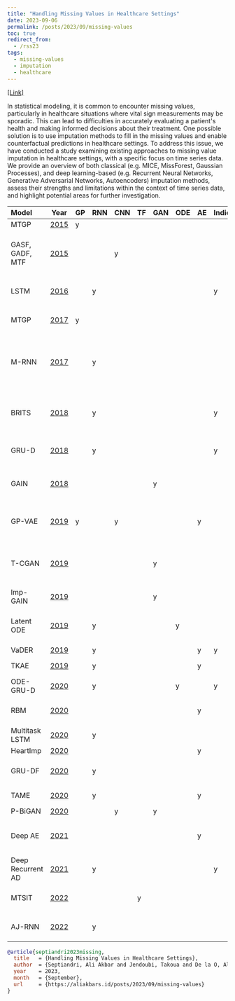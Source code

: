 ```yaml
---
title: "Handling Missing Values in Healthcare Settings"
date: 2023-09-06
permalink: /posts/2023/09/missing-values
toc: true
redirect_from:
  - /rss23
tags:
  - missing-values
  - imputation
  - healthcare
---
```


[[Link]](https://virtual.oxfordabstracts.com/#/event/4019/submission/148)

In statistical modeling, it is common to encounter missing values, particularly in healthcare situations where vital sign measurements may be sporadic. This can lead to difficulties in accurately evaluating a patient's health and making informed decisions about their treatment. One possible solution is to use imputation methods to fill in the missing values and enable counterfactual predictions in healthcare settings. To address this issue, we have conducted a study examining existing approaches to missing value imputation in healthcare settings, with a specific focus on time series data. We provide an overview of both classical (e.g. MICE, MissForest, Gaussian Processes), and deep learning-based (e.g. Recurrent Neural Networks, Generative Adversarial Networks, Autoencoders) imputation methods, assess their strengths and limitations within the context of time series data, and highlight potential areas for further investigation.

| Model             |   Year                                                                                                     | GP   | RNN   | CNN   | TF   | GAN   | ODE   | AE   | Indicator   | Datasets                                                    |
|:------------------|------------------------------------------------------------------------------------------------------------|:-----|:------|:------|:-----|:------|:------|:-----|:------------|:------------------------------------------------------------|
| MTGP              |  [2015](https://ojs.aaai.org/index.php/AAAI/article/view/9209)                                             | y    |       |       |      |       |       |      |             | TBI, MIMIC-II                                               |
| GASF, GADF, MTF   |  [2015](https://dl.acm.org/doi/10.5555/2832747.2832798)                                                    |      |       | y     |      |       |       |      |             | Gun Point, CBF, Swedish Leaf, ECG, 7 Misc                   |
| LSTM              |  [2016](http://proceedings.mlr.press/v56/Lipton16.html)                                                    |      | y     |       |      |       |       |      | y           | PICU at Children's Hospital LA                              |
| MTGP              |  [2017](http://proceedings.mlr.press/v70/futoma17a.html)                                                   | y    |       |       |      |       |       |      |             | Duke University Hospital                                    |
| M-RNN             |  [2017](https://ieeexplore.ieee.org/document/8485748)                                                      |      | y     |       |      |       |       |      |             | MIMIC-III, Deterioration, UNOS-Heart, UNOS-Lung, UK Biobank |
| BRITS             |  [2018](https://proceedings.neurips.cc/paper/2018/hash/734e6bfcd358e25ac1db0a4241b95651-Abstract.html)     |      | y     |       |      |       |       |      | y           | PhysioNet, Beijing Air Quality, Human Activity              |
| GRU-D             |  [2018](https://www.nature.com/articles/s41598-018-24271-9)                                                |      | y     |       |      |       |       |      | y           | PhysioNet, MIMIC-III, Gesture                               |
| GAIN              |  [2018](http://proceedings.mlr.press/v80/yoon18a.html)                                                     |      |       |       |      | y     |       |      |             | Breast Cancer, Spam, Letter, Credit, News                   |
| GP-VAE            |  [2019](https://arxiv.org/abs/1907.04155)                                                                  | y    |       | y     |      |       |       | y    |             | PhysioNet, Healing MNIST, SPRITES                           |
| T-CGAN            |  [2019](https://arxiv.org/abs/1811.08295)                                                                  |      |       |       |      | y     |       |      |             | Starlight Curves, Power Demand, ECG200                      |
| Imp-GAIN          |  [2019](https://dl.acm.org/doi/abs/10.1145/3292500.3330792)                                                |      |       |       |      | y     |       |      |             | Insomnia                                                    |
| Latent ODE        |  [2019](https://papers.nips.cc/paper_files/paper/2019/hash/42a6845a557bef704ad8ac9cb4461d43-Abstract.html) |      | y     |       |      |       | y     |      |             | PhysioNet, MuJoCo, Human Activity                           |
| VaDER             |  [2019](https://academic.oup.com/gigascience/article/8/11/giz134/5626377)                                  |      | y     |       |      |       |       | y    | y           | ADNI, PPMI                                                  |
| TKAE              |  [2019](https://dl.acm.org/doi/10.1016/j.patcog.2019.106973)                                               |      | y     |       |      |       |       | y    |             | PhysioNet, ECG, EHR                                         |
| ODE-GRU-D         |  [2020](https://ieeexplore.ieee.org/document/9180182)                                                      |      | y     |       |      |       | y     |      | y           | PhysioNet                                                   |
| RBM               |  [2020](https://www.sciencedirect.com/science/article/pii/S1532046420302045)                               |      |       |       |      |       |       | y    |             | Acute Abdomen Taiwan                                        |
| Multitask LSTM    |  [2020](https://dl.acm.org/doi/abs/10.1007/978-3-030-59137-3_5)                                            |      | y     |       |      |       |       |      |             | PhysioNet                                                   |
| HeartImp          |  [2020](https://epubs.siam.org/doi/10.1137/1.9781611976236.6)                                              |      |       |       |      |       |       | y    |             | Garmin, Fitbit                                              |
| GRU-DF            |  [2020](https://ieeexplore.ieee.org/document/9374359)                                                      |      | y     |       |      |       |       |      |             | CLIMB (Multiple Sclerosis)                                  |
| TAME              |  [2020](https://dl.acm.org/doi/10.1145/3394486.3403129)                                                    |      | y     |       |      |       |       | y    |             | MMIC-III, DACMI                                             |
| P-BiGAN           |  [2020](http://proceedings.mlr.press/v119/li20k.html)                                                      |      |       | y     |      | y     |       |      |             | MIMIC-III                                                   |
| Deep AE           |  [2021](https://ieeexplore.ieee.org/document/9238392)                                                      |      |       |       |      |       |       | y    |             | Ischemic Heart Disease Taiwan                               |
| Deep Recurrent AD |  [2021](https://www.sciencedirect.com/science/article/pii/S1053811921004201?via%3Dihub)                    |      | y     |       |      |       |       |      | y           | TADPOLE (ADNI)                                              |
| MTSIT             |  [2022](https://ieeexplore.ieee.org/document/9964035)                                                      |      |       |       | y    |       |       |      |             | PhysioNet, Beijing Air Quality                              |
| AJ-RNN            |  [2022](https://ieeexplore.ieee.org/document/9210118)                                                      |      | y     |       |      |       |       |      |             | PhysioNet, UCR Time Series                                  |

```bibtex
@article{septiandri2023missing,
  title   = {Handling Missing Values in Healthcare Settings},
  author  = {Septiandri, Ali Akbar and Jendoubi, Takoua and De la O, Alejandro Díaz},
  year    = 2023,
  month   = {September},
  url     = {https://aliakbars.id/posts/2023/09/missing-values}
}
```